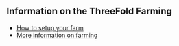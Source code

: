 ## Information on the ThreeFold Farming

* [How to setup your farm](farming_setup.md)
* [More information on farming](farming_info.md)